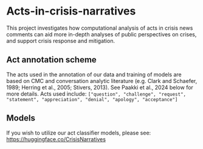 # Acts-in-crisis-narratives
This project investigates how computational analysis of acts in crisis news comments can aid more in-depth analyses of public perspectives on crises, and support crisis response and mitigation.

## Act annotation scheme

The acts used in the annotation of our data and training of models are based on CMC and conversation analytic literature (e.g. Clark and Schaefer, 1989; Herring et al., 2005; Stivers, 2013). See Paakki et al., 2024 below for more details. Acts used include:  `["question", "challenge", "request", "statement", "appreciation", "denial", "apology", "acceptance"]`

## Models

If you wish to utilize our act classifier models, please see: https://huggingface.co/CrisisNarratives
